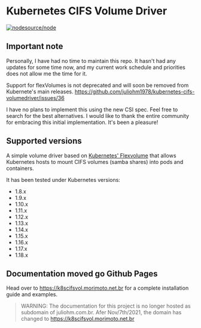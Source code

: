 # Kubernetes CIFS Volume Driver

[![nodesource/node](https://dockeri.co/image/juliohm/kubernetes-cifs-volumedriver-installer)](https://registry.hub.docker.com/u/juliohm/kubernetes-cifs-volumedriver-installer/)

## Important note

Personally, I have had no time to maintain this repo. It hasn't had any updates for some time now, and my current work schedule and priorities does not allow me the time for it.

Support for flexVolumes is not deprecated and will soon be removed from Kubernete's main releases.
https://github.com/juliohm1978/kubernetes-cifs-volumedriver/issues/36

I have no plans to implement this using the new CSI spec. Feel free to search for the best alternatives. I would like to thank the entire community for embracing this initial implementation. It's been a pleasure!

## Supported versions

A simple volume driver based on [Kubernetes' Flexvolume](https://github.com/kubernetes/community/blob/master/contributors/devel/flexvolume.md) that allows Kubernetes hosts to mount CIFS volumes (samba shares) into pods and containers.

It has been tested under Kubernetes versions:

* 1.8.x
* 1.9.x
* 1.10.x
* 1.11.x
* 1.12.x
* 1.13.x
* 1.14.x
* 1.15.x
* 1.16.x
* 1.17.x
* 1.18.x

## Documentation moved go Github Pages

Head over to <https://k8scifsvol.morimoto.net.br> for a complete installation guide and examples.

> WARNING: The documentation for this project is no longer hosted as subdomain of juliohm.com.br.
> Afer Nov/7th/2021, the domain has changed to <https://k8scifsvol.morimoto.net.br>
